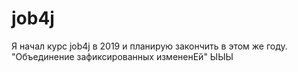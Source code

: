 # job4j
Я начал курс job4j в 2019 и планирую закончить в этом же году.
"Объединение зафиксированных измененЕй" ЫЫЫ
